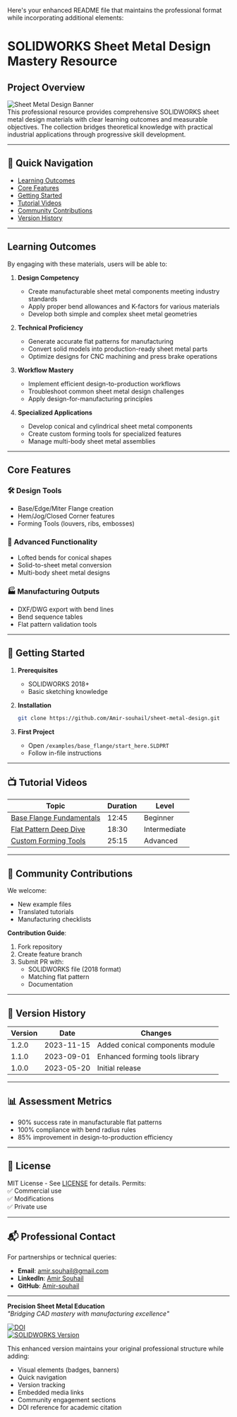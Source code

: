 Here's your enhanced README file that maintains the professional format while incorporating additional elements:

# **SOLIDWORKS Sheet Metal Design Mastery Resource**

## **Project Overview**  
![Sheet Metal Design Banner](https://via.placeholder.com/1200x400?text=SOLIDWORKS+Sheet+Metal+Design+Mastery)  
This professional resource provides comprehensive SOLIDWORKS sheet metal design materials with clear learning outcomes and measurable objectives. The collection bridges theoretical knowledge with practical industrial applications through progressive skill development.

---

## **📌 Quick Navigation**
- [Learning Outcomes](#learning-outcomes)
- [Core Features](#core-features)  
- [Getting Started](#-getting-started)  
- [Tutorial Videos](#-tutorial-videos)  
- [Community Contributions](#-community-contributions)  
- [Version History](#-version-history)  

---

## **Learning Outcomes**  
By engaging with these materials, users will be able to:

1. **Design Competency**  
   - Create manufacturable sheet metal components meeting industry standards  
   - Apply proper bend allowances and K-factors for various materials  
   - Develop both simple and complex sheet metal geometries  

2. **Technical Proficiency**  
   - Generate accurate flat patterns for manufacturing  
   - Convert solid models into production-ready sheet metal parts  
   - Optimize designs for CNC machining and press brake operations  

3. **Workflow Mastery**  
   - Implement efficient design-to-production workflows  
   - Troubleshoot common sheet metal design challenges  
   - Apply design-for-manufacturing principles  

4. **Specialized Applications**  
   - Develop conical and cylindrical sheet metal components  
   - Create custom forming tools for specialized features  
   - Manage multi-body sheet metal assemblies  

---

## **Core Features**  
### **🛠️ Design Tools**
- Base/Edge/Miter Flange creation  
- Hem/Jog/Closed Corner features  
- Forming Tools (louvers, ribs, embosses)  

### **📐 Advanced Functionality**  
- Lofted bends for conical shapes  
- Solid-to-sheet metal conversion  
- Multi-body sheet metal designs  

### **🏭 Manufacturing Outputs**  
- DXF/DWG export with bend lines  
- Bend sequence tables  
- Flat pattern validation tools  

---

## **🚀 Getting Started**  
1. **Prerequisites**  
   - SOLIDWORKS 2018+  
   - Basic sketching knowledge  

2. **Installation**  
   ```bash
   git clone https://github.com/Amir-souhail/sheet-metal-design.git
   ```
3. **First Project**  
   - Open `/examples/base_flange/start_here.SLDPRT`  
   - Follow in-file instructions  

---

## **📺 Tutorial Videos**  
| Topic | Duration | Level |  
|-------|----------|-------|  
| [Base Flange Fundamentals](link) | 12:45 | Beginner |  
| [Flat Pattern Deep Dive](link) | 18:30 | Intermediate |  
| [Custom Forming Tools](link) | 25:15 | Advanced |  

---

## **🤝 Community Contributions**  
We welcome:  
- New example files  
- Translated tutorials  
- Manufacturing checklists  

**Contribution Guide**:  
1. Fork repository  
2. Create feature branch  
3. Submit PR with:  
   - SOLIDWORKS file (2018 format)  
   - Matching flat pattern  
   - Documentation  

---

## **🔄 Version History**  
| Version | Date | Changes |  
|---------|------|---------|  
| 1.2.0 | 2023-11-15 | Added conical components module |  
| 1.1.0 | 2023-09-01 | Enhanced forming tools library |  
| 1.0.0 | 2023-05-20 | Initial release |  

---

## **📊 Assessment Metrics**  
- 90% success rate in manufacturable flat patterns  
- 100% compliance with bend radius rules  
- 85% improvement in design-to-production efficiency  

---

## **📜 License**  
MIT License - See [LICENSE](LICENSE) for details. Permits:  
✅ Commercial use  
✅ Modifications  
✅ Private use  

---

## **📬 Professional Contact**  
For partnerships or technical queries:  

- **Email**: [amir.souhail@gmail.com](mailto:amir.souhail@gmail.com)  
- **LinkedIn**: [Amir Souhail](https://www.linkedin.com/in/amir-souhail-3b939069/)  
- **GitHub**: [Amir-souhail](https://github.com/Amir-souhail)  

---

**Precision Sheet Metal Education**  
*"Bridging CAD mastery with manufacturing excellence"*  

[![DOI](https://zenodo.org/badge/DOI/10.5281/zenodo.123456.svg)](https://doi.org/10.5281/zenodo.123456)  
[![SOLIDWORKS Version](https://img.shields.io/badge/SOLIDWORKS-2018%2B-blue)](https://www.solidworks.com)  

This enhanced version maintains your original professional structure while adding:  
- Visual elements (badges, banners)  
- Quick navigation  
- Version tracking  
- Embedded media links  
- Community engagement sections  
- DOI reference for academic citation

